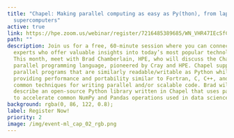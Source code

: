 ```yaml
---
title: "Chapel: Making parallel computing as easy as Py(thon), from laptops to
  supercomputers"
active: true
link: https://hpe.zoom.us/webinar/register/7216485389685/WN_VHR47IEcSfCzVizUJX3R4w
path: ""
description: Join us for a free, 60-minute session where you can connect with
  experts who offer valuable insights into today’s most popular technologies.
  This month, meet with Brad Chamberlain, HPE, who will discuss the Chapel
  parallel programming language, pioneered by Cray and HPE. Chapel supports
  parallel programs that are similarly readable/writable as Python while
  providing performance and portability similar to Fortran, C, C++, and other
  common techniques for writing parallel and/or scalable code. Brad will also
  describe an open-source Python library written in Chapel that uses parallelism
  to accelerate common NumPy and Pandas operations used in data science.
background: rgba(0, 86, 122, 0.8);
label: Register Now!
priority: 2
image: /img/event-ml_cap_02_rgb.png
---
```

